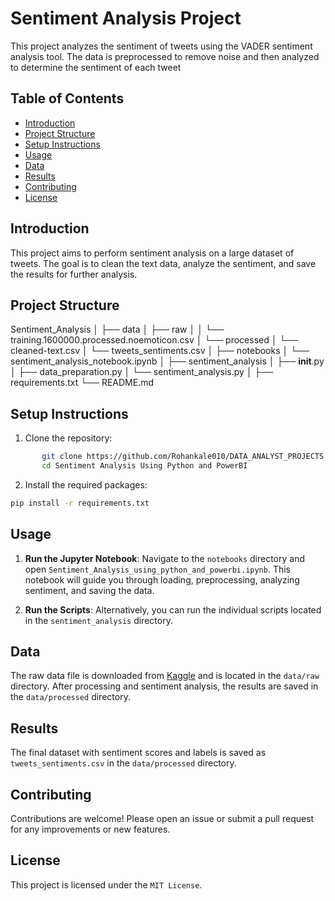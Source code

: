 # Sentiment Analysis Project

This project analyzes the sentiment of tweets using the VADER sentiment analysis tool. The data is preprocessed to remove noise and then analyzed to determine the sentiment of each tweet

## Table of Contents
- [Introduction](#introduction)
- [Project Structure](#project-structure)
- [Setup Instructions](#setup-instructions)
- [Usage](#usage)
- [Data](#data)
- [Results](#results)
- [Contributing](#contributing)
- [License](#license)

## Introduction
This project aims to perform sentiment analysis on a large dataset of tweets. The goal is to clean the text data, analyze the sentiment, and save the results for further analysis.

## Project Structure


Sentiment_Analysis
│
├── data
│   ├── raw
│   │   └── training.1600000.processed.noemoticon.csv
│   └── processed
│       └── cleaned-text.csv
│       └── tweets_sentiments.csv
│
├── notebooks
│   └── sentiment_analysis_notebook.ipynb
│
├── sentiment_analysis
│   ├── __init__.py
│   ├── data_preparation.py
│   └── sentiment_analysis.py
│
├── requirements.txt
└── README.md


## Setup Instructions
1. Clone the repository:
```bash
       git clone https://github.com/Rohankale010/DATA_ANALYST_PROJECTS.git
       cd Sentiment Analysis Using Python and PowerBI
```

2. Install the required packages:
```bash
pip install -r requirements.txt
```

## Usage

1. **Run the Jupyter Notebook**: Navigate to the `notebooks` directory and open `Sentiment_Analysis_using_python_and_powerbi.ipynb`. This notebook will guide you through loading, preprocessing, analyzing sentiment, and saving the data.

2. **Run the Scripts**: Alternatively, you can run the individual scripts located in the `sentiment_analysis` directory.

## Data

The raw data file is downloaded from [Kaggle](https://www.kaggle.com/datasets/kazanova/sentiment140?select=training.1600000.processed.noemoticon.csv) and is located in the `data/raw` directory. After processing and sentiment analysis, the results are saved in the `data/processed` directory.

## Results

The final dataset with sentiment scores and labels is saved as `tweets_sentiments.csv` in the `data/processed` directory.

## Contributing

Contributions are welcome! Please open an issue or submit a pull request for any improvements or new features.

## License
This project is licensed under the `MIT License`.